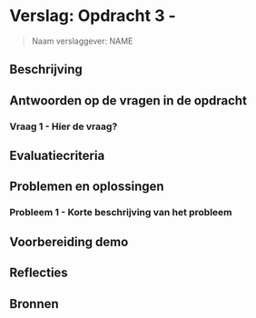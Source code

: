# Verslag: Opdracht 3 -

> Naam verslaggever: NAME

## Beschrijving

## Antwoorden op de vragen in de opdracht

### Vraag 1 - Hier de vraag?

## Evaluatiecriteria

## Problemen en oplossingen

### Probleem 1 - Korte beschrijving van het probleem

## Voorbereiding demo

## Reflecties

## Bronnen
